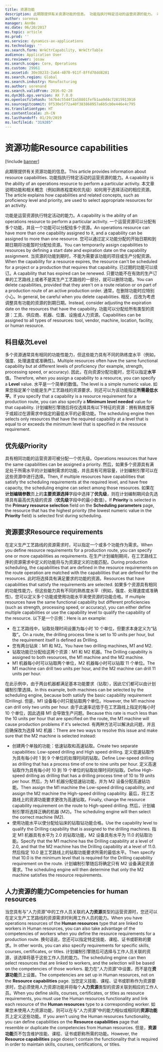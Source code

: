 ```yaml
---
title: 资源功能
description: 此期限提供有关资源功能的信息。 功能指执行特定活动的运营资源的能力。 本文章说明功能和相关概念（例如熟练程度和优先级）如何用于选择活动的相应资源。
author: sorenva
manager: AnnBe
ms.date: 06/20/2017
ms.topic: article
ms.prod: ''
ms.service: dynamics-ax-applications
ms.technology: ''
ms.search.form: WrkCtrCapability, WrkCtrTable
audience: Application User
ms.reviewer: josaw
ms.search.scope: Core, Operations
ms.custom: 29961
ms.assetid: 30e38233-2a64-4070-911f-8ffd78dd8281
ms.search.region: Global
ms.search.industry: Manufacturing
ms.author: sorenand
ms.search.validFrom: 2016-02-28
ms.dyn365.ops.version: AX 7.0.0
ms.openlocfilehash: 567b4c5544f2a58801fefb1aa9d4c72815913910
ms.sourcegitcommit: 0f530e5f72a40f383868957a6b5cb0e446e4c795
ms.translationtype: HT
ms.contentlocale: zh-CN
ms.lasthandoff: 01/29/2019
ms.locfileid: "319285"
---
```

# <a name="resource-capabilities"></a><span data-ttu-id="992f4-105">资源功能</span><span class="sxs-lookup"><span data-stu-id="992f4-105">Resource capabilities</span></span>

[!include [banner](../includes/banner.md)]

<span data-ttu-id="992f4-106">此期限提供有关资源功能的信息。</span><span class="sxs-lookup"><span data-stu-id="992f4-106">This article provides information about resource capabilities.</span></span> <span data-ttu-id="992f4-107">功能指执行特定活动的运营资源的能力。</span><span class="sxs-lookup"><span data-stu-id="992f4-107">A capability is the ability of an operations resource to perform a particular activity.</span></span> <span data-ttu-id="992f4-108">本文章说明功能和相关概念（例如熟练程度和优先级）如何用于选择活动的相应资源。</span><span class="sxs-lookup"><span data-stu-id="992f4-108">The article explains how capabilities and related concepts, such as proficiency level and priority, are used to select appropriate resources for an activity.</span></span>

<span data-ttu-id="992f4-109">功能是运营资源执行特定活动的能力。</span><span class="sxs-lookup"><span data-stu-id="992f4-109">A capability is the ability of an operations resource to perform a particular activity.</span></span> <span data-ttu-id="992f4-110">一个运营资源可以分配有多个功能，并且一个功能可以分配给多个资源。</span><span class="sxs-lookup"><span data-stu-id="992f4-110">An operations resource can have more than one capability assigned to it, and a capability can be assigned to more than one resource.</span></span> <span data-ttu-id="992f4-111">您可以通过定义功能分配的开始日期和到期日期将功能暂时分配给资源。</span><span class="sxs-lookup"><span data-stu-id="992f4-111">You can temporarily assign capabilities to resources by defining a start date and expiration date on the capability assignment.</span></span> <span data-ttu-id="992f4-112">当资源的功能到期时，不能为需要该功能的项目或生产分配资源。</span><span class="sxs-lookup"><span data-stu-id="992f4-112">When the capability for a resource expires, the resource can't be scheduled for a project or a production that requires that capability.</span></span> <span data-ttu-id="992f4-113">已过期的功能可以续订。</span><span class="sxs-lookup"><span data-stu-id="992f4-113">A capability that has expired can be renewed.</span></span> <span data-ttu-id="992f4-114">只要功能不在有效的生产订单的工艺路线上或者不是其生产工艺路线的一部分，就可以删除功能。</span><span class="sxs-lookup"><span data-stu-id="992f4-114">You can delete capabilities, provided that they aren't on a route relation or on part of a production route of an active production order.</span></span> <span data-ttu-id="992f4-115">通常，在删除功能时应特别小心。</span><span class="sxs-lookup"><span data-stu-id="992f4-115">In general, be careful when you delete capabilities.</span></span> <span data-ttu-id="992f4-116">相反，应改为考虑调整具有功能的资源的到期日期。</span><span class="sxs-lookup"><span data-stu-id="992f4-116">Instead, consider adjusting the expiration date on the resources that have the capability.</span></span> <span data-ttu-id="992f4-117">功能可以分配给所有类型的资源：工具、供应商、机器、位置、设施或人力资源。</span><span class="sxs-lookup"><span data-stu-id="992f4-117">Capabilities can be assigned to all types of resources: tool, vendor, machine, location, facility, or human resource.</span></span>

## <a name="level"></a><span data-ttu-id="992f4-118">科目级次</span><span class="sxs-lookup"><span data-stu-id="992f4-118">Level</span></span>
<span data-ttu-id="992f4-119">多个资源通常具有相同的功能性能力，但这些能力具有不同的熟练度水平（例如，强度、处理速度或准确性)。</span><span class="sxs-lookup"><span data-stu-id="992f4-119">Multiple resources often have the same functional capability but at different levels of proficiency (for example, strength, processing speed, or accuracy).</span></span> <span data-ttu-id="992f4-120">因此，在向资源分配功能时，您可以指定**水平**值。</span><span class="sxs-lookup"><span data-stu-id="992f4-120">Therefore, when you assign a capability to a resource, you can specify a **Level** value.</span></span> <span data-ttu-id="992f4-121">水平是一个简单的数值。</span><span class="sxs-lookup"><span data-stu-id="992f4-121">The level is a simple numeric value.</span></span> <span data-ttu-id="992f4-122">如果您指定某个功能是生产工艺路线的资源要求，则还可以为该功能指定**所需最低水平**。</span><span class="sxs-lookup"><span data-stu-id="992f4-122">If you specify that a capability is a resource requirement for a production route, you can also specify a **Minimum level needed** value for that capability.</span></span> <span data-ttu-id="992f4-123">计划编制引擎随后将仅选择具有以下特征的资源：拥有熟练度等于或超过在源需求中指定的最低水平的必需功能。</span><span class="sxs-lookup"><span data-stu-id="992f4-123">The scheduling engine then selects only resources that have the required capability at a level that is equal to or exceeds the minimum level that is specified in the resource requirement.</span></span>

## <a name="priority"></a><span data-ttu-id="992f4-124">优先级</span><span class="sxs-lookup"><span data-stu-id="992f4-124">Priority</span></span>
<span data-ttu-id="992f4-125">具有相同功能的运营资源可被分配一个优先级。</span><span class="sxs-lookup"><span data-stu-id="992f4-125">Operations resources that have the same capabilities can be assigned a priority.</span></span> <span data-ttu-id="992f4-126">然后，如果多个资源具有满足处于所需水平的计划编制需求的功能，并且具有可用容量，计划编制引擎可以在这些资源中进行选择。</span><span class="sxs-lookup"><span data-stu-id="992f4-126">Then, if multiple resources have capabilities that satisfy the scheduling requirements at the required level, and have free capacity, the scheduling engine can select among those resources.</span></span> <span data-ttu-id="992f4-127">如果在**计划编辑参数**页上的**主要资源选择**字段中选择了**优先级**，则在计划编制期间会先选择具有最高优先级的资源（**优先级**字段中的最小数值）。</span><span class="sxs-lookup"><span data-stu-id="992f4-127">If **Priority** is selected in the **Primary resource selection** field on the **Scheduling parameters** page, the resource that has the highest priority (the lowest numeric value in the **Priority** field) is selected first during scheduling.</span></span>

## <a name="resource-requirements"></a><span data-ttu-id="992f4-128">资源要求</span><span class="sxs-lookup"><span data-stu-id="992f4-128">Resource requirements</span></span>
<span data-ttu-id="992f4-129">在定义生产工艺路线的资源需求时，可以指定一个或多个功能作为需求。</span><span class="sxs-lookup"><span data-stu-id="992f4-129">When you define resource requirements for a production route, you can specify one or more capabilities as requirements.</span></span> <span data-ttu-id="992f4-130">在生产计划编制期间，在工艺路线工序的资源需求中定义的功能将与为资源定义的功能匹配。</span><span class="sxs-lookup"><span data-stu-id="992f4-130">During production scheduling, the capabilities that are defined in the resource requirements on the route operation are matched with the capabilities that are defined for the resources.</span></span> <span data-ttu-id="992f4-131">此时将选择具有满足要求的功能的资源。</span><span class="sxs-lookup"><span data-stu-id="992f4-131">Resources that have capabilities that satisfy the requirements are selected.</span></span> <span data-ttu-id="992f4-132">如果多个资源具有相同的功能性能力，但这些能力具有不同的熟练度水平（例如，强度、处理速度或准确性)，您可以定义多个功能或使用功能水平来使资源的功能合格。</span><span class="sxs-lookup"><span data-stu-id="992f4-132">If multiple resources have the same functional capability but different proficiencies (such as strength, processing speed, or accuracy), you can either define multiple capabilities or use the capability level to qualify the capability of the resource.</span></span> <span data-ttu-id="992f4-133">以下是一个示例：</span><span class="sxs-lookup"><span data-stu-id="992f4-133">Here is an example:</span></span>

-   <span data-ttu-id="992f4-134">在工艺路线中，钻取处理时间设置为每小时 10 个单位，但要求本身定义为“钻取”。</span><span class="sxs-lookup"><span data-stu-id="992f4-134">On a route, the drilling process time is set to 10 units per hour, but the requirement itself is defined as Drilling.</span></span>
-   <span data-ttu-id="992f4-135">您有两台钻床：M1 和 M2。</span><span class="sxs-lookup"><span data-stu-id="992f4-135">You have two drilling machines, M1 and M2.</span></span>
-   <span data-ttu-id="992f4-136">钻取功能已分配给这两个资源：M1 和 M2 机器。</span><span class="sxs-lookup"><span data-stu-id="992f4-136">The Drilling capability is assigned to both resources, the M1 machine and the M2 machine.</span></span>
-   <span data-ttu-id="992f4-137">M1 机器每小时可以钻取两个单位，M2 机器每小时可以钻取 11 个单位。</span><span class="sxs-lookup"><span data-stu-id="992f4-137">The M1 machine can drill two units per hour, and the M2 machine can drill 11 units per hour.</span></span>

<span data-ttu-id="992f4-138">在此示例中，由于两台机器都满足基本功能要求（钻取），因此它们都可以由计划编制引擎选择。</span><span class="sxs-lookup"><span data-stu-id="992f4-138">In this example, both machines can be selected by the scheduling engine, because both satisfy the basic capability requirement (Drilling).</span></span> <span data-ttu-id="992f4-139">但是，M1 设备每小时只能钻取两个单位。</span><span class="sxs-lookup"><span data-stu-id="992f4-139">However, the M1 machine can drill only two units per hour.</span></span> <span data-ttu-id="992f4-140">由于此速率远低于在工艺路线上指定的每小时 10 个单位，因此选择 M1 会导致生产问题。</span><span class="sxs-lookup"><span data-stu-id="992f4-140">Because this rate is much less than the 10 units per hour that are specified on the route, the M1 machine will cause production problems if it's selected.</span></span> <span data-ttu-id="992f4-141">有两种方法可以解决此问题，并且应确保改为选择 M2 机器：</span><span class="sxs-lookup"><span data-stu-id="992f4-141">There are two ways to resolve this issue and make sure that the M2 machine is selected instead:</span></span>

-   <span data-ttu-id="992f4-142">创建两个单独的功能：低速钻取和高速钻取。</span><span class="sxs-lookup"><span data-stu-id="992f4-142">Create two separate capabilities: Low-speed drilling and High speed drilling.</span></span> <span data-ttu-id="992f4-143">定义低速钻取作为具有每小时 1 到 9 个单位的处理时间的钻取。</span><span class="sxs-lookup"><span data-stu-id="992f4-143">Define Low-speed drilling as drilling that has a process time of one to nine units per hour.</span></span> <span data-ttu-id="992f4-144">定义高速钻取作为具有每小时 10 到 19 个单位的钻取处理时间的钻取。</span><span class="sxs-lookup"><span data-stu-id="992f4-144">Define High-speed drilling as drilling that has a drilling process time of 10 to 19 units per hour.</span></span> <span data-ttu-id="992f4-145">然后，为 M1 机器分配低速钻功能，并为 M2 设备分配高速钻功能。</span><span class="sxs-lookup"><span data-stu-id="992f4-145">Then assign the M1 machine the Low-speed drilling capability, and assign the M2 machine the High-speed drilling capability.</span></span> <span data-ttu-id="992f4-146">最后，将工艺路线上的资源功能要求更改为高速钻取。</span><span class="sxs-lookup"><span data-stu-id="992f4-146">Finally, change the resource capability requirement on the route to High-speed drilling.</span></span> <span data-ttu-id="992f4-147">然后，计划编制引擎将选择正确的机器 (M2)。</span><span class="sxs-lookup"><span data-stu-id="992f4-147">The scheduling engine will then select the correct machine (M2).</span></span>
-   <span data-ttu-id="992f4-148">使用功能水平以使分配给钻床的钻取钻功能合格。</span><span class="sxs-lookup"><span data-stu-id="992f4-148">Use the capability level to qualify the Drilling capability that is assigned to the drilling machines.</span></span> <span data-ttu-id="992f4-149">指定 M1 机器具有水平为 2.0 的钻取功能，M2 设备具有水平为 11.0 的钻取功能。</span><span class="sxs-lookup"><span data-stu-id="992f4-149">Specify that the M1 machine has the Drilling capability at a level of 2.0, and that the M2 machine has the Drilling capability at a level of 11.0.</span></span> <span data-ttu-id="992f4-150">然后指定 10.0 是工艺路线上的钻取功能要求所需的最低水平。</span><span class="sxs-lookup"><span data-stu-id="992f4-150">Then specify that 10.0 is the minimum level that is required for the Drilling capability requirement on the route.</span></span> <span data-ttu-id="992f4-151">计划编制引擎随后将确定只有 M2 设备满足资源需求。</span><span class="sxs-lookup"><span data-stu-id="992f4-151">The scheduling engine will then determine that only the M2 machine satisfies the resource requirements.</span></span>

## <a name="competencies-for-human-resources"></a><span data-ttu-id="992f4-152">人力资源的能力</span><span class="sxs-lookup"><span data-stu-id="992f4-152">Competencies for human resources</span></span>
<span data-ttu-id="992f4-153">当您具有与“人力资源”中的工作人员关联的**人力资源**类型的运营资源时，您还可以在定义生产工艺路线的资源需求时利用工作人员的能力。</span><span class="sxs-lookup"><span data-stu-id="992f4-153">When you have operations resources of the **Human resources** type that are linked to workers in Human resources, you can also take advantage of the competencies of workers when you define the resource requirements for a production route.</span></span> <span data-ttu-id="992f4-154">换句话说，您还可以指定特定技能、课程、证书或职称的要求。</span><span class="sxs-lookup"><span data-stu-id="992f4-154">In other words, you can also specify requirements for specific skills, courses, certificates, or titles.</span></span> <span data-ttu-id="992f4-155">计划编制引擎随后可选择与工作人员关联的资源，该选择将基于这些工作人员的能力。</span><span class="sxs-lookup"><span data-stu-id="992f4-155">The scheduling engine can then select resources that are linked to workers, and the selection will be based on the competencies of those workers.</span></span> <span data-ttu-id="992f4-156">能力在“人力资源”中设置，而不是在**资源功能**页上设置。</span><span class="sxs-lookup"><span data-stu-id="992f4-156">The competencies are set up in Human resources, not on the **Resource capabilities** page.</span></span> <span data-ttu-id="992f4-157">当您定义技能、课程、证书或职称作为资源要求时，您必须使用人力资源功能并将每个**人力资源**类型的资源关联到相应的工作人员。</span><span class="sxs-lookup"><span data-stu-id="992f4-157">When you define skills, courses, certificates, or titles as resource requirements, you must use the Human resources functionality and link each resource of the **Human resources** type to a corresponding worker.</span></span> <span data-ttu-id="992f4-158">如果您未使用人力资源功能，则可以在与“人力资源”中的能力相似或相同的**资源功能**页上定义这些功能。</span><span class="sxs-lookup"><span data-stu-id="992f4-158">If you aren't using the Human resources functionality, you can define capabilities on the **Resource capabilities** page that resemble or duplicate the competencies from Human resources.</span></span> <span data-ttu-id="992f4-159">但是，**资源功能**页不包含维护技能、课程、证书或职称所需的功能。</span><span class="sxs-lookup"><span data-stu-id="992f4-159">However, the **Resource capabilities** page doesn't contain the functionality that is required in order to maintain skills, courses, certifications, or titles.</span></span>



